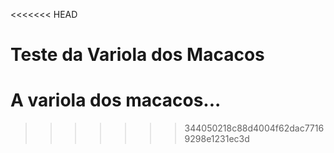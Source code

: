 <<<<<<< HEAD
# Teste da Variola dos Macacos

A variola dos macacos...
=======

>>>>>>> 344050218c88d4004f62dac77169298e1231ec3d
